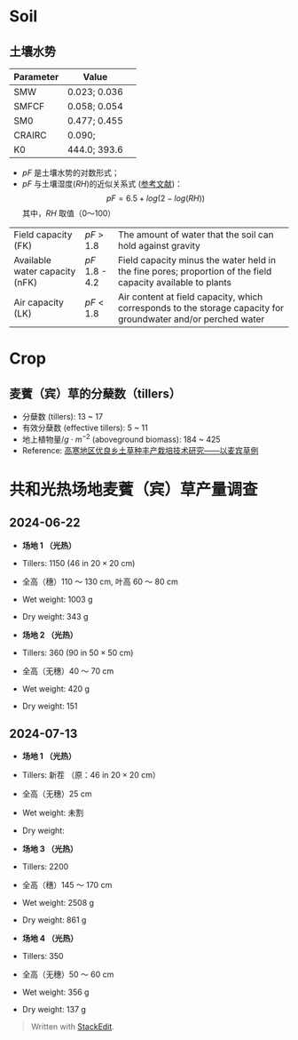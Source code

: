 
# Soil
## 土壤水势
| Parameter |Value  | |
|--|--|--|
| SMW | 0.023; 0.036 | |
| SMFCF | 0.058; 0.054 | |
| SM0 | 0.477; 0.455 | |
| CRAIRC | 0.090; | |
| K0 | 444.0; 393.6 | |


- $pF$ 是土壤水势的对数形式；
- $pF$ 与土壤湿度($RH$)的近似关系式 ([参考文献](https://indico.ictp.it/event/a0261/session/7/contribution/7/material/0/0.pdf#page=4.72))：
$$ pF= 6.5+log(2-log(RH))$$ 其中，$RH$ 取值（0～100）

|  |   |   |
|--|--|--|
| Field capacity (FK) |  $pF$ > 1.8 |  The amount of water that the soil can hold against gravity |
| Available water capacity (nFK)|$pF$ 1.8 - 4.2|Field capacity minus the water held in the fine pores; proportion of the field capacity available to plants|
| Air capacity (LK) |$pF$ < 1.8  | Air content at field capacity, which corresponds to the storage capacity for groundwater and/or perched water |


# Crop
##  麦薲（宾）草的分蘖数（tillers）
 - 分蘖数 (tillers): 13 ~ 17
 - 有效分蘖数 (effective tillers): 5 ~ 11
 - 地上植物量/$g\cdot{}m^{−2}$ (aboveground biomass): 184 ~ 425
 - Reference: [高寒地区优良乡土草种丰产栽培技术研究——以麦宾草例](https://www.hanspub.org/journal/PaperInformation?paperID=46271)

# 共和光热场地麦薲（宾）草产量调查

## 2024-06-22
- **场地 1 （光热）**
- Tillers: 1150 (46 in  $20 \times 20$ cm)
- 全高（穗）110 ～ 130 cm, 叶高 60 ～ 80 cm
- Wet weight: 1003 g
- Dry weight: 343 g

- **场地 2 （光热）**
- Tillers: 360 (90 in  $50 \times 50$ cm)
- 全高（无穗）40 ～ 70 cm
- Wet weight: 420 g
- Dry weight: 151

## 2024-07-13
- **场地 1 （光热）**
- Tillers: 新茬 （原：46 in  $20 \times 20$ cm）
- 全高（无穗）25 cm
- Wet weight: 未割
- Dry weight: 

- **场地 3 （光热）**
- Tillers: 2200
- 全高（穗）145 ～ 170 cm
- Wet weight: 2508 g
- Dry weight: 861 g

- **场地 4 （光热）**
- Tillers: 350  
- 全高（无穗）50 ～ 60 cm
- Wet weight: 356 g
- Dry weight: 137 g 




> Written with [StackEdit](https://stackedit.io/).


<!--stackedit_data:
eyJoaXN0b3J5IjpbMTQ4NDc5OTc0NV19
-->